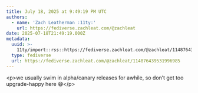 ```yaml
---
title: July 18, 2025 at 9:49:19 PM UTC
authors:
  - name: 'Zach Leatherman :11ty:'
    url: https://fediverse.zachleat.com/@zachleat
date: 2025-07-18T21:49:19.000Z
metadata:
  uuid: >-
    11ty/import::rss::https://fediverse.zachleat.com/@zachleat/114876439531996985
  type: fediverse
  url: https://fediverse.zachleat.com/@zachleat/114876439531996985
---
```

\<p>we usually swim in alpha/canary releases for awhile, so don’t get too upgrade-happy here 😅\</p>